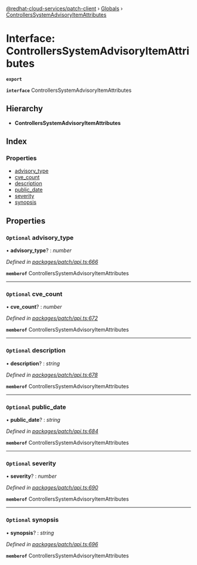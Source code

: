 [@redhat-cloud-services/patch-client](../README.md) › [Globals](../globals.md) › [ControllersSystemAdvisoryItemAttributes](controllerssystemadvisoryitemattributes.md)

# Interface: ControllersSystemAdvisoryItemAttributes

**`export`** 

**`interface`** ControllersSystemAdvisoryItemAttributes

## Hierarchy

* **ControllersSystemAdvisoryItemAttributes**

## Index

### Properties

* [advisory_type](controllerssystemadvisoryitemattributes.md#optional-advisory_type)
* [cve_count](controllerssystemadvisoryitemattributes.md#optional-cve_count)
* [description](controllerssystemadvisoryitemattributes.md#optional-description)
* [public_date](controllerssystemadvisoryitemattributes.md#optional-public_date)
* [severity](controllerssystemadvisoryitemattributes.md#optional-severity)
* [synopsis](controllerssystemadvisoryitemattributes.md#optional-synopsis)

## Properties

### `Optional` advisory_type

• **advisory_type**? : *number*

*Defined in [packages/patch/api.ts:666](https://github.com/RedHatInsights/javascript-clients/blob/646862f/packages/patch/api.ts#L666)*

**`memberof`** ControllersSystemAdvisoryItemAttributes

___

### `Optional` cve_count

• **cve_count**? : *number*

*Defined in [packages/patch/api.ts:672](https://github.com/RedHatInsights/javascript-clients/blob/646862f/packages/patch/api.ts#L672)*

**`memberof`** ControllersSystemAdvisoryItemAttributes

___

### `Optional` description

• **description**? : *string*

*Defined in [packages/patch/api.ts:678](https://github.com/RedHatInsights/javascript-clients/blob/646862f/packages/patch/api.ts#L678)*

**`memberof`** ControllersSystemAdvisoryItemAttributes

___

### `Optional` public_date

• **public_date**? : *string*

*Defined in [packages/patch/api.ts:684](https://github.com/RedHatInsights/javascript-clients/blob/646862f/packages/patch/api.ts#L684)*

**`memberof`** ControllersSystemAdvisoryItemAttributes

___

### `Optional` severity

• **severity**? : *number*

*Defined in [packages/patch/api.ts:690](https://github.com/RedHatInsights/javascript-clients/blob/646862f/packages/patch/api.ts#L690)*

**`memberof`** ControllersSystemAdvisoryItemAttributes

___

### `Optional` synopsis

• **synopsis**? : *string*

*Defined in [packages/patch/api.ts:696](https://github.com/RedHatInsights/javascript-clients/blob/646862f/packages/patch/api.ts#L696)*

**`memberof`** ControllersSystemAdvisoryItemAttributes
